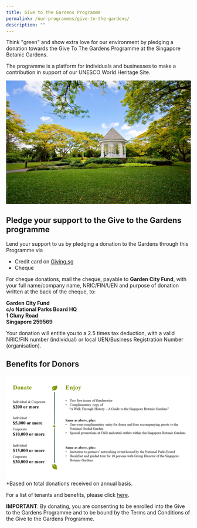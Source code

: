 ```yaml
---
title: Give to the Gardens Programme
permalink: /our-programmes/give-to-the-gardens/
description: ""
---
```

Think "green" and show extra love for our environment by pledging a donation towards the Give To The Gardens Programme at the Singapore Botanic Gardens.

The programme is a platform for individuals and businesses to make a contribution in support of our UNESCO World Heritage Site.

![](/images/Fundraiser%20programmes/The%20Bandstand%20at%20Singapore%20Botanic%20Gardens.jpg)

Pledge your support to the Give to the Gardens programme
--------------------------------------------------------

Lend your support to us by pledging a donation to the Gardens through this Programme via

*   Credit card on [Giving.sg](https://www.giving.sg/garden-city-fund/give-to-the-gardens-programme)
*   [](https://www.giving.sg/garden-city-fund/givetothegardensprogramme)Cheque

For cheque donations, mail the cheque, payable to **Garden City Fund**, with your full name/company name, NRIC/FIN/UEN and purpose of donation written at the back of the cheque, to:

**Garden City Fund  
c/o National Parks Board HQ  
1 Cluny Road  
Singapore 259569**

Your donation will entitle you to a 2.5 times tax deduction, with a valid NRIC/FIN number (individual) or local UEN/Business Registration Number (organisation).

## Benefits for Donors
![](/images/Give%20to%20the%20Gardens%20Donor%20info.jpg)
*Based on total donations received on annual basis.

For a list of tenants and benefits, please click [here](/files/List%20of%20Tenants%20and%20Benefits.pdf).

**IMPORTANT**: By donating, you are consenting to be enrolled into the Give to the Gardens Programme and to be bound by the Terms and Conditions of the Give to the Gardens Programme.